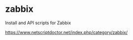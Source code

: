 # zabbix
Install and API scripts for Zabbix

https://www.netscriptdoctor.net/index.php/category/zabbix/
